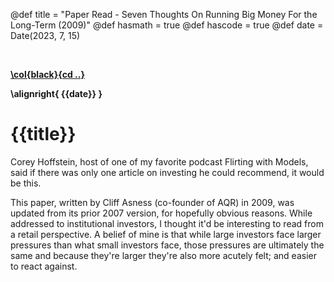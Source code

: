 @def title = "Paper Read - Seven Thoughts On Running Big Money For the Long-Term (2009)"
@def hasmath = true
@def hascode = true
@def date = Date(2023, 7, 15)

&#8287;
&#8287;

**[\col{black}{cd ..}](/)**

**\alignright{ {{date}} }**

# {{title}}

Corey Hoffstein, host of one of my favorite podcast Flirting with Models, said if there was only one article on investing he could recommend, it would be this.

This paper, written by Cliff Asness (co-founder of AQR) in 2009, was updated from its prior 2007 version, for hopefully obvious reasons. While addressed to institutional investors, I thought it'd be interesting to read from a retail perspective. A belief of mine is that while large investors face larger pressures than what small investors face, those pressures are ultimately the same and because they're larger they're also more acutely felt; and easier to react against.
